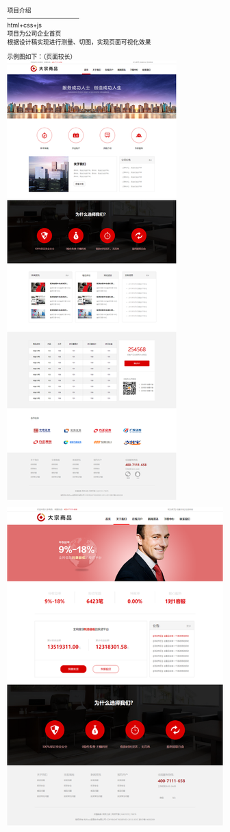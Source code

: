 项目介绍  
————————————  
html+css+js  
项目为公司企业首页  
根据设计稿实现进行测量、切图，实现页面可视化效果  

示例图如下：（页面较长）
![image](https://github.com/mesaageloading/MyProject/blob/master/%E9%A1%B9%E7%9B%AE3%EF%BC%9A%E4%BC%81%E4%B8%9A%E7%BD%91%E7%AB%99%E8%AE%BE%E8%AE%A1%E7%A8%BF-%E5%A4%A7%E5%AE%97%E5%95%86%E5%93%81%E4%BA%A4%E6%98%93/%E7%A4%BA%E4%BE%8B%E5%9B%BE2.png?raw=true)

![image](https://github.com/mesaageloading/MyProject/blob/master/%E9%A1%B9%E7%9B%AE3%EF%BC%9A%E4%BC%81%E4%B8%9A%E7%BD%91%E7%AB%99%E8%AE%BE%E8%AE%A1%E7%A8%BF-%E5%A4%A7%E5%AE%97%E5%95%86%E5%93%81%E4%BA%A4%E6%98%93/%E7%A4%BA%E4%BE%8B%E5%9B%BE1.png?raw=true)
